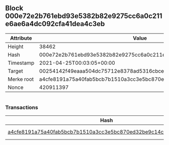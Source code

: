 ## Block 000e72e2b761ebd93e5382b82e9275cc6a0c211e6ae6a4dc092cfa41dea4c3eb

Attribute | Value
--- | ---
Height | 38462
Hash | 000e72e2b761ebd93e5382b82e9275cc6a0c211e6ae6a4dc092cfa41dea4c3eb
Timestamp | 2021-04-25T00:03:05+00:00
Target | 00254142f49eaaa504dc75712e8378ad5316cbcead634704b3734b6271167cc4
Merke root | a4cfe8191a75a40fab5bcb7b1510a3cc3e5bc870ed32be9c14c302d6dd75966d
Nonce | 420911397

```

```

### Transactions

Hash | Amount
--- | ---
[a4cfe8191a75a40fab5bcb7b1510a3cc3e5bc870ed32be9c14c302d6dd75966d](a4cfe8191a75a40fab5bcb7b1510a3cc3e5bc870ed32be9c14c302d6dd75966d.md) | 10.00000000 SKEPTI 
